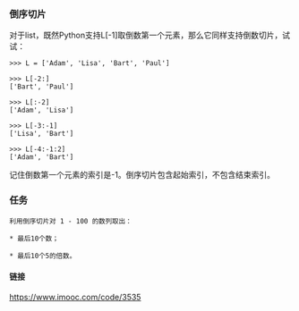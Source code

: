 ### 倒序切片

对于list，既然Python支持L[-1]取倒数第一个元素，那么它同样支持倒数切片，试试：

```
>>> L = ['Adam', 'Lisa', 'Bart', 'Paul']

>>> L[-2:]
['Bart', 'Paul']

>>> L[:-2]
['Adam', 'Lisa']

>>> L[-3:-1]
['Lisa', 'Bart']

>>> L[-4:-1:2]
['Adam', 'Bart']

```

记住倒数第一个元素的索引是-1。倒序切片包含起始索引，不包含结束索引。

### 任务

```
利用倒序切片对 1 - 100 的数列取出：

* 最后10个数；

* 最后10个5的倍数。

```

#### 链接

https://www.imooc.com/code/3535
